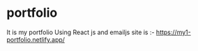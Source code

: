# portfolio
It is my portfolio Using React js and emailjs
site is :-  https://my1-portfolio.netlify.app/
